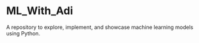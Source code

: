 # ML_With_Adi
 A repository to explore, implement, and showcase machine learning models using Python. 
